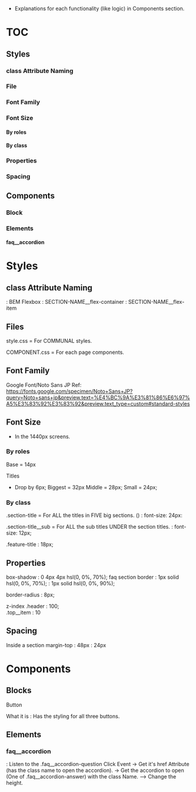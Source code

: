 * Explanations for each functionality (like logic) in Components section. 
# TOC
## Styles 
### class Attribute Naming
### File
### Font Family
### Font Size
#### By roles
#### By class 
### Properties
### Spacing 

## Components
### Block
### Elements
#### faq__accordion


# Styles
## class Attribute Naming
: BEM
Flexbox
: SECTION-NAME__flex-container
: SECTION-NAME__flex-item

## Files
style.css
= For COMMUNAL styles.

COMPONENT.css
= For each page components.
## Font Family
Google Font/Noto Sans JP
  Ref: https://fonts.google.com/specimen/Noto+Sans+JP?query=Noto+sans+jp&preview.text=%E4%BC%9A%E3%81%86%E6%97%A5%E3%83%92%E3%83%92&preview.text_type=custom#standard-styles

## Font Size
* In the 1440px screens.
### By roles
Base = 14px

Titles
  * Drop by 6px;
  Biggest = 32px
  Middle = 28px;
  Small = 24px;

### By class 
.section-title
  = For ALL the titles in FIVE big sections. ()
  : font-size: 24px:
  
  .section-title__sub
  = For ALL the sub titles UNDER the section titles. 
  : font-size: 12px;


.feature-title
  : 18px;

## Properties
box-shadow
  : 0 4px 4px hsl(0, 0%, 70%);
  faq section
border
  : 1px solid hsl(0, 0%, 70%); 
  : 1px solid hsl(0, 0%, 90%); 

border-radius
  : 8px;

z-index
.header
  : 100;     
.top__item
  : 10

## Spacing 
Inside a section
  margin-top
    : 48px
    : 24px

# Components
## Blocks
Button
  <div class="button">
    What it is
    : Has the styling for all three buttons. 

## Elements

### faq__accordion 
: Listen to the .faq__accordion-question Click Event
-> Get it's href Attribute (has the class name to open the accordion).
-> Get the accordion to open (One of .faq__accordion-answer) with the class Name. 
--> Change the height. 